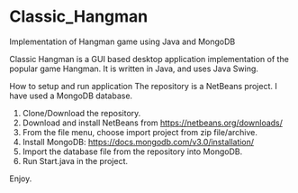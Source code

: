 # Classic_Hangman
Implementation of Hangman game using Java and MongoDB

Classic Hangman is a GUI based desktop application implementation of the popular game Hangman. It is written in Java, and uses Java Swing.

How to setup and run application
The repository is a NetBeans project. I have used a MongoDB database.
1. Clone/Download the repository.
2. Download and install NetBeans from https://netbeans.org/downloads/
3. From the file menu, choose import project from zip file/archive.
4. Install MongoDB:
   https://docs.mongodb.com/v3.0/installation/
5. Import the database file from the repository into MongoDB.
6. Run Start.java in the project.

Enjoy.
   
